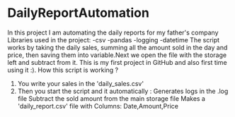 # DailyReportAutomation
In this project I am automating the daily reports for my father's company
Libraries used in the project:
-csv
-pandas
-logging
-datetime
The script works by taking the daily sales, summing all the amount sold in the day and price, then saving them into variable.Next we open the file with the storage left and subtract from it.
This is my first project in GitHub and also first time using it :).
How this script is working ?
1. You write your sales in the 'daily_sales.csv'
2. Then you start the script and it automatically :
Generates logs in the .log file
Subtract the sold amount from the main storage file
Makes a 'daily_report.csv' file with Columns: Date,Amount,Price
